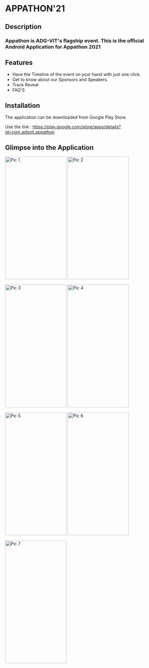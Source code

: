 # APPATHON'21

## Description

### Appathon is ADG-VIT's flagship event. This is the official Android Application for Appathon 2021

## Features
- Have the Timeline of the event on your hand with just one click.
- Get to know about our Sponsors and Speakers.
- Track Reveal
- FAQ'S

## Installation
The application can be downloaded from Google Play Store.

Use the link :
https://play.google.com/store/apps/details?id=com.adgvit.appathon

## Glimpse into the Application
<img src = "https://user-images.githubusercontent.com/73430464/149329521-4ec6a98d-3f61-4b9d-b39f-69b674bec8a7.jpeg" alt = "Pic 1" width = "200" height = "400" /> <img src = "https://user-images.githubusercontent.com/73430464/149329822-fa244f44-6e55-4819-845d-6a1714192738.jpeg" alt = "Pic 2" width = "200" height = "400" /> 

<img src = "https://user-images.githubusercontent.com/73430464/149329825-2607eeb7-b8ef-49ba-bc28-188a68278b5e.jpeg" alt = "Pic 3" width = "200" height = "400" /> <img src = "https://user-images.githubusercontent.com/73430464/149329827-fb0b65b1-3f42-4880-8c3a-b9b97d3fdefa.jpeg" alt = "Pic 4" width = "200" height = "400" /> 

<img src = "https://user-images.githubusercontent.com/73430464/149329832-59ff7a47-21fc-42c2-a4ee-bb442cfb7cb8.jpeg" alt = "Pic 5" width = "200" height = "400" /> <img src = "https://user-images.githubusercontent.com/73430464/149329814-342f8bff-4e48-4636-8077-d97af07abb61.jpeg" alt = "Pic 6" width = "200" height = "400" /> 

<img src = "https://user-images.githubusercontent.com/73430464/149329818-7e595bb7-d4ab-4650-b063-88e3fe2e36ae.jpeg" alt = "Pic 7" width = "200" height = "400" />
